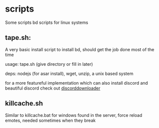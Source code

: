 # scripts
Some scripts bd scripts for linux systems

## tape.sh:
A very basic install script to install bd, should get the job done most of the time

usage: tape.sh (give directory or fill in later)

deps: nodejs (for asar install), wget, unzip, a unix based system

for a more featureful implementation which can also install discord and beautiful discord check out [discorddownloader](https://github.com/simoniz0r/discorddownloader)

## killcache.sh
Similar to killcache.bat for windows found in the server, force reload emotes, needed sometimes when they break
